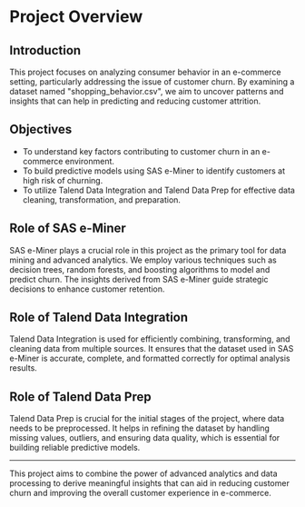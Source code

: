 # Project Overview

## Introduction

This project focuses on analyzing consumer behavior in an e-commerce setting, particularly addressing the issue of customer churn. By examining a dataset named "shopping_behavior.csv", we aim to uncover patterns and insights that can help in predicting and reducing customer attrition.

## Objectives

- To understand key factors contributing to customer churn in an e-commerce environment.
- To build predictive models using SAS e-Miner to identify customers at high risk of churning.
- To utilize Talend Data Integration and Talend Data Prep for effective data cleaning, transformation, and preparation.

## Role of SAS e-Miner

SAS e-Miner plays a crucial role in this project as the primary tool for data mining and advanced analytics. We employ various techniques such as decision trees, random forests, and boosting algorithms to model and predict churn. The insights derived from SAS e-Miner guide strategic decisions to enhance customer retention.

## Role of Talend Data Integration

Talend Data Integration is used for efficiently combining, transforming, and cleaning data from multiple sources. It ensures that the dataset used in SAS e-Miner is accurate, complete, and formatted correctly for optimal analysis results.

## Role of Talend Data Prep

Talend Data Prep is crucial for the initial stages of the project, where data needs to be preprocessed. It helps in refining the dataset by handling missing values, outliers, and ensuring data quality, which is essential for building reliable predictive models.

---

This project aims to combine the power of advanced analytics and data processing to derive meaningful insights that can aid in reducing customer churn and improving the overall customer experience in e-commerce.
